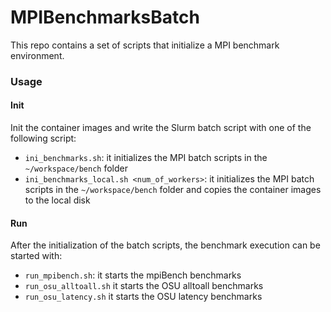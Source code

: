 # MPIBenchmarksBatch

This repo contains a set of scripts that initialize a MPI benchmark environment.

### Usage
#### Init
Init the container images and write the Slurm batch script with one of the following script:

- `ini_benchmarks.sh`: it initializes the MPI batch scripts in the `~/workspace/bench` folder
- `ini_benchmarks_local.sh <num_of_workers>`: it initializes the MPI batch scripts in the `~/workspace/bench` folder and copies the container images to the local disk

#### Run
After the initialization of the batch scripts, the benchmark execution can be started with:

- `run_mpibench.sh`: it starts the mpiBench benchmarks
- `run_osu_alltoall.sh` it starts the OSU alltoall benchmarks
- `run_osu_latency.sh` it starts the OSU latency benchmarks
